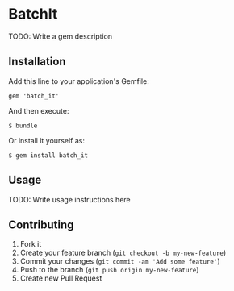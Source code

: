 # BatchIt

TODO: Write a gem description

## Installation

Add this line to your application's Gemfile:

    gem 'batch_it'

And then execute:

    $ bundle

Or install it yourself as:

    $ gem install batch_it

## Usage

TODO: Write usage instructions here

## Contributing

1. Fork it
2. Create your feature branch (`git checkout -b my-new-feature`)
3. Commit your changes (`git commit -am 'Add some feature'`)
4. Push to the branch (`git push origin my-new-feature`)
5. Create new Pull Request
